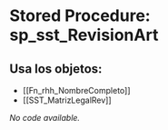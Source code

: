 # Stored Procedure: sp_sst_RevisionArt

## Usa los objetos:
- [[Fn_rhh_NombreCompleto]]
- [[SST_MatrizLegalRev]]

*No code available.*
